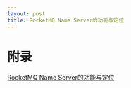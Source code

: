 ```yaml
---
layout: post
title: RocketMQ Name Server的功能与定位
---
```


# 附录
[RocketMQ Name Server的功能与定位](http://soliloquize.org/2018/08/18/RocketMQ-Name-Server%E7%9A%84%E5%8A%9F%E8%83%BD%E4%B8%8E%E5%AE%9A%E4%BD%8D/)